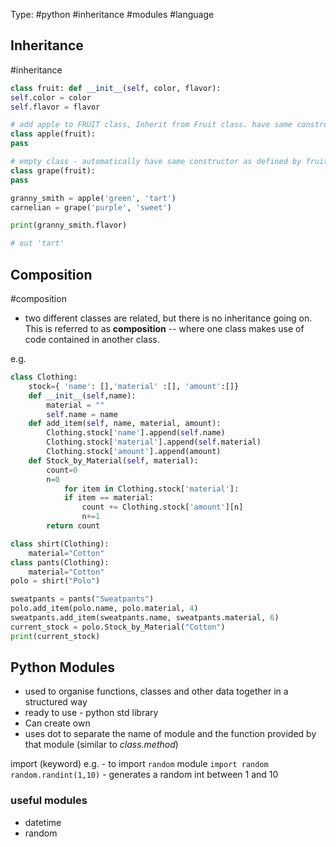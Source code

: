 Type: #python #inheritance #modules #language 

## Inheritance
#inheritance

```python
class fruit: def __init__(self, color, flavor): 
self.color = color 
self.flavor = flavor 

# add apple to FRUIT class, Inherit from Fruit class. have same constructors of init. i.e. class within a class
class apple(fruit): 
pass 

# empty class - automatically have same constructor as defined by fruit
class grape(fruit):
pass 

granny_smith = apple('green', 'tart') 
carnelian = grape('purple', 'sweet')

print(granny_smith.flavor)

# out 'tart'
```

## Composition
#composition

- two different classes are related, but there is no inheritance going on. This is referred to as **composition** -- where one class makes use of code contained in another class.

e.g.
```python
class Clothing:
	stock={ 'name': [],'material' :[], 'amount':[]}
	def __init__(self,name):
		material = ""
		self.name = name
	def add_item(self, name, material, amount):
		Clothing.stock['name'].append(self.name)
		Clothing.stock['material'].append(self.material)
		Clothing.stock['amount'].append(amount)
	def Stock_by_Material(self, material):
		count=0
		n=0
			for item in Clothing.stock['material']:
			if item == material:
				count += Clothing.stock['amount'][n]
				n+=1
		return count

class shirt(Clothing):
	material="Cotton"
class pants(Clothing):
	material="Cotton"
polo = shirt("Polo")

sweatpants = pants("Sweatpants")
polo.add_item(polo.name, polo.material, 4)
sweatpants.add_item(sweatpants.name, sweatpants.material, 6)
current_stock = polo.Stock_by_Material("Cotton")
print(current_stock)
```

## Python Modules

- used to organise functions, classes and other data together in a structured way
- ready to use - python std library
- Can create own
- uses dot to separate the name of module and the function provided by that module (similar to *class.method*) 

import (keyword) 
e.g. - to import `random` module
`import random`
`random.randint(1,10)` - generates a random int between 1 and 10

### useful modules
- datetime
- random

